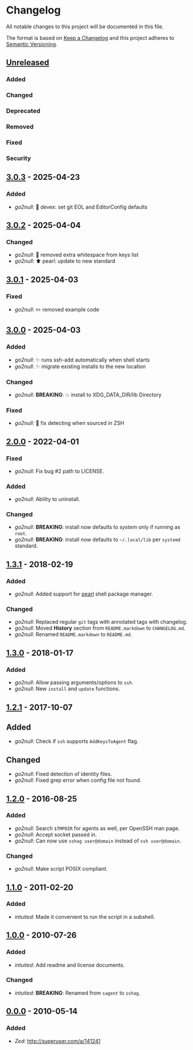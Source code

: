 # Changelog

All notable changes to this project will be documented in this file.

The format is based on [Keep a Changelog]
and this project adheres to [Semantic Versioning].

## [Unreleased]
### Added
### Changed
### Deprecated
### Removed
### Fixed
### Security

## [3.0.3] - 2025-04-23
### Added
* _go2null_: 🔨 devex: set git EOL and EditorConfig defaults

## [3.0.2] - 2025-04-04
### Changed
* _go2null_: 💄 removed extra whitespace from keys list
* _go2null_: ⬆️ pearl: update to new standard

## [3.0.1] - 2025-04-03
### Fixed
* _go2null_: ✏️ removed example code

## [3.0.0] - 2025-04-03
### Added
* _go2null_: ✨ runs ssh-add automatically when shell starts
* _go2null_: ✨ migrate existing installs to the new location
### Changed
* _go2null_: __BREAKING__: 💥 install to XDG_DATA_DIR/lib Directory
### Fixed
* _go2null_: 🐛 fix detecting when sourced in ZSH

## [2.0.0] - 2022-04-01
### Fixed
* _go2null_: Fix bug #2 path to LICENSE.
### Added
* _go2null_: Ability to uninstall.
### Changed
* _go2null_: __BREAKING__: install now defaults to _system_ only if running as `root`.
* _go2null_: __BREAKING__: install now defaults to `~/.local/lib` per `systemd` standard.

## [1.3.1] - 2018-02-19
### Added
* _go2null_: Added support for [pearl] shell package manager.
### Changed
* _go2null_: Replaced regular `git` tags with annotated tags with changelog.
* _go2null_: Moved __History__ section from `README.markdown` to `CHANGELOG.md`.
* _go2null_: Renamed `README.markdown` to `README.md`.

## [1.3.0] - 2018-01-17
### Added
* _go2null_: Allow passing arguments/options to `ssh`.
* _go2null_: New `install` and `update` functions.

## [1.2.1] - 2017-10-07
## Added
* _go2null_: Check if `ssh` supports `AddKeysToAgent` flag.
## Changed
* _go2null_: Fixed detection of identity files.
* _go2null_: Fixed grep error when config file not found.

## [1.2.0] - 2016-08-25
### Added
* _go2null_: Search `$TMPDIR` for agents as well, per OpenSSH man page.
* _go2null_: Accept socket passed in.
* _go2null_: Can now use `sshag user@domain` instead of `ssh user@domain`.
### Changed
* _go2null_: Make script POSIX compliant.

## [1.1.0] - 2011-02-20
### Added
* _intuited_: Made it convenient to run the script in a subshell.

## [1.0.0] - 2010-07-26
### Added
* _intuited_: Add readme and license documents.
### Changed
* _intuited_: __BREAKING__: Renamed from `sagent` to `sshag`.

## [0.0.0] - 2010-05-14
### Added
* _Zed_: http://superuser.com/a/141241


[Keep a Changelog]:    http://keepachangelog.com
[Semantic Versioning]: http://semver.org
[pearl]:               https://github.com/pearl-core/pearl#installation

[Unreleased]: https://github.com/go2null/sshag/compare/3.0.3...HEAD
[3.0.3]:      https://github.com/go2null/sshag/compare/3.0.2...3.0.3
[3.0.2]:      https://github.com/go2null/sshag/compare/3.0.1...3.0.2
[3.0.1]:      https://github.com/go2null/sshag/compare/3.0.0...3.0.1
[3.0.0]:      https://github.com/go2null/sshag/compare/2.0.0...3.0.0
[2.0.0]:      https://github.com/go2null/sshag/compare/1.3.0...2.0.0
[1.3.1]:      https://github.com/go2null/sshag/compare/1.3.0...1.3.1
[1.3.0]:      https://github.com/go2null/sshag/compare/1.2.1...1.3.0
[1.2.1]:      https://github.com/go2null/sshag/compare/1.2.0...1.2.1
[1.2.0]:      https://github.com/go2null/sshag/compare/1.1.0...1.2.0
[1.1.0]:      https://github.com/go2null/sshag/compare/1.0.0...1.1.0
[1.0.0]:      https://github.com/go2null/sshag/compare/0.0.0...1.0.0
[0.0.0]:      https://github.com/go2null/sshag/releases/tag/0.0.0
